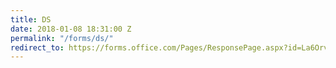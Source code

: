 ```yaml
---
title: DS
date: 2018-01-08 18:31:00 Z
permalink: "/forms/ds/"
redirect_to: https://forms.office.com/Pages/ResponsePage.aspx?id=La6OrvbAaEOekCwL2lXoDm2sV_jRbsBCsdJ6iBtmSBtUQ1JWMFdNQ1Q5NzUwRzlaU1A3MTFFUTNIUy4u
---
```


